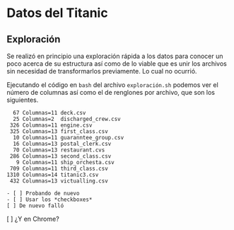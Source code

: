 Datos del Titanic
===============================================================================

Exploración
-------------------------------------------------------------------------------

Se realizó en principio una exploración rápida a los datos para conocer un poco
acerca de su estructura así como de lo viable que es unir los archivos sin
necesidad de transformarlos previamente. Lo cual no ocurrió.

Ejecutando el código en `bash` del archivo `exploración.sh` podemos ver el
número de columnas así como el de renglones por archivo, que son los siguientes.

      67 Columnas=11 deck.csv
      25 Columnas=2  discharged_crew.csv
     326 Columnas=11 engine.csv
     325 Columnas=13 first_class.csv
      10 Columnas=11 guaranntee_group.csv
      16 Columnas=13 postal_clerk.csv
      70 Columnas=13 restaurant.cvs
     286 Columnas=13 second_class.csv
       9 Columnas=11 ship_orchesta.csv
     709 Columnas=11 third_class.csv
    1310 Columnas=14 titanic3.csv
     432 Columnas=13 victualling.csv


~~~
- [ ] Probando de nuevo
- [ ] Usar los *checkboxes*
[ ] De nuevo falló
~~~

[ ] ¿Y en Chrome?
